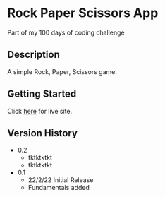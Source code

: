 # Rock Paper Scissors App

Part of my 100 days of coding challenge

## Description

A simple Rock, Paper, Scissors game.

## Getting Started

Click [here](https://charlehs.github.io/rps/) for live site.

## Version History

* 0.2
    * tktktktkt
    * tktktktkt
* 0.1
    * 22/2/22 Initial Release
    * Fundamentals added
